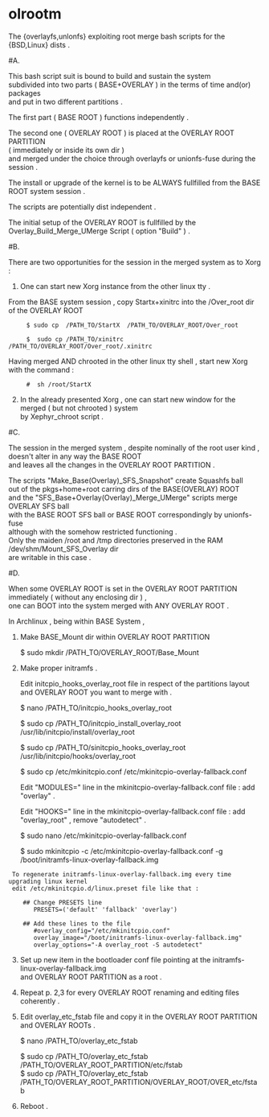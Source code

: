 # olrootm
The {overlayfs,unlonfs} exploiting root merge bash scripts for the {BSD,Linux} dists .

#A.

 This bash script suit is bound to build and sustain the system  
 subdivided into two parts ( BASE+OVERLAY ) in the terms of time and(or) packages  
 and put in two different partitions .  

 The first part ( BASE ROOT ) functions independently .  
 
 The second one ( OVERLAY ROOT ) is placed at the OVERLAY ROOT PARTITION  
 ( immediately or inside its own dir )  
 and merged under the choice through overlayfs or unionfs-fuse during the session .

 The install or upgrade of the kernel is to be ALWAYS fullfilled from the BASE ROOT system session .

 The scripts are potentially dist independent .
 
 The initial setup of the OVERLAY ROOT is fullfilled 
 by the Overlay_Build_Merge_UMerge Script ( option "Build" ) .

#B.

 There are two opportunities for the session in the merged system as to Xorg  :  

  1. One can start new Xorg instance from the other linux tty .  

   From the BASE system session , copy Startx+xinitrc into the /Over_root dir of the OVERLAY ROOT  
     
         $ sudo cp  /PATH_TO/StartX  /PATH_TO/OVERLAY_ROOT/Over_root
     
         $  sudo cp /PATH_TO/xinitrc /PATH_TO/OVERLAY_ROOT/Over_root/.xinitrc

   Having merged AND chrooted in the other linux tty shell , start new Xorg with the command :
     
         #  sh /root/StartX

  2. In the already presented Xorg , 
     one can start new window for the merged ( but not chrooted ) system  
     by Xephyr_chroot script .

#C.

 The session in the merged system , despite nominally of the root user kind ,  
 doesn't alter in any way the BASE ROOT  
 and leaves all the changes in the OVERLAY ROOT PARTITION .

 The scripts "Make_Base(Overlay)_SFS_Snapshot" create Squashfs ball  
 out of the pkgs+home+root carring dirs  of the BASE(OVERLAY) ROOT  
 and the "SFS_Base+Overlay(Overlay)_Merge_UMerge" scripts  merge OVERLAY SFS ball  
 with the BASE ROOT SFS ball or BASE ROOT correspondingly by unionfs-fuse  
 although with the somehow restricted functioning .  
 Only the maiden /root and /tmp directories preserved in the RAM /dev/shm/Mount_SFS_Overlay dir  
 are writable in this case .
 
#D.

 When some OVERLAY ROOT is set in the OVERLAY ROOT PARTITION immediately ( without any enclosing dir ) ,  
 one can BOOT into the system merged with ANY OVERLAY ROOT .
  
  In Archlinux , being within BASE System ,

   1. Make BASE_Mount dir within OVERLAY ROOT PARTITION

        $ sudo mkdir /PATH_TO/OVERLAY_ROOT/Base_Mount

   2. Make proper initramfs .

      Edit initcpio_hooks_overlay_root file in respect of the partitions layout and OVERLAY ROOT you want to merge with .
      
        $ nano /PATH_TO/initcpio_hooks_overlay_root
       
        $ sudo cp /PATH_TO/initcpio_install_overlay_root /usr/lib/initcpio/install/overlay_root
       
        $ sudo cp /PATH_TO/sinitcpio_hooks_overlay_root /usr/lib/initcpio/hooks/overlay_root
       
        $ sudo cp /etc/mkinitcpio.conf /etc/mkinitcpio-overlay-fallback.conf
       
      Edit "MODULES=" line in the mkinitcpio-overlay-fallback.conf file : add "overlay" .
       
      Edit "HOOKS=" line in the mkinitcpio-overlay-fallback.conf file : add "overlay_root" , remove "autodetect" .
       
         $ sudo nano  /etc/mkinitcpio-overlay-fallback.conf
       
         $ sudo mkinitcpio -c /etc/mkinitcpio-overlay-fallback.conf -g /boot/initramfs-linux-overlay-fallback.img
       
     To regenerate initramfs-linux-overlay-fallback.img every time upgrading linux kernel  
     edit /etc/mkinitcpio.d/linux.preset file like that :  
     
        ## Change PRESETS line
           PRESETS=('default' 'fallback' 'overlay')
       
        ## Add these lines to the file
           #overlay_config="/etc/mkinitcpio.conf"
           overlay_image="/boot/initramfs-linux-overlay-fallback.img"
           overlay_options="-A overlay_root -S autodetect"

   3. Set up new item in the bootloader conf file
       pointing at the initramfs-linux-overlay-fallback.img  
       and OVERLAY ROOT PARTITION as a root .

   4. Repeat p. 2,3 for every OVERLAY ROOT renaming and editing files coherently .

   5. Edit overlay_etc_fstab file and copy it in the OVERLAY ROOT PARTITION and OVERLAY ROOTs . 
     
        $ nano /PATH_TO/overlay_etc_fstab
     
        $ sudo cp /PATH_TO/overlay_etc_fstab  /PATH_TO/OVERLAY_ROOT_PARTITION/etc/fstab  
        $ sudo cp /PATH_TO/overlay_etc_fstab  /PATH_TO/OVERLAY_ROOT_PARTITION/OVERLAY_ROOT/OVER_etc/fstab

   6. Reboot .

 

